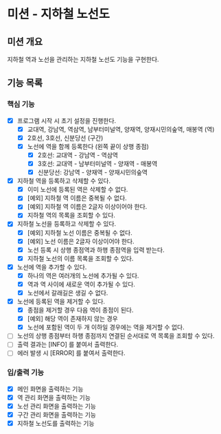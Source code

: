 # 미션 - 지하철 노선도

## 미션 개요

지하철 역과 노선을 관리하는 지하철 노선도 기능을 구현한다.

## 기능 목록

### 핵심 기능

- [x] 프로그램 시작 시 초기 설정을 진행한다.
    - [x] 교대역, 강남역, 역삼역, 남부터미널역, 양재역, 양재시민의숲역, 매봉역 (역)
    - [x] 2호선, 3호선, 신분당선 (구간)
    - [x] 노선에 역을 함께 등록한다 (왼쪽 끝이 상행 종점)
        - [x] 2호선: 교대역 - 강남역 - 역삼역
        - [x] 3호선: 교대역 - 남부터미널역 - 양재역 - 매봉역
        - [x] 신분당선: 강남역 - 양재역 - 양재시민의숲역
- [x] 지하철 역을 등록하고 삭제할 수 있다.
    - [x] 이미 노선에 등록된 역은 삭제할 수 없다.
    - [x] [예외] 지하철 역 이름은 중복될 수 없다.
    - [x] [예외] 지하철 역 이름은 2글자 이상이어야 한다.
    - [x] 지하철 역의 목록을 조회할 수 있다.
- [x] 지하철 노선을 등록하고 삭제할 수 있다.
    - [x] [예외] 지하철 노선 이름은 중복될 수 없다.
    - [x] [예외] 노선 이름은 2글자 이상이어야 한다.
    - [x] 노선 등록 시 상행 종점역과 하행 종점역을 입력 받는다.
    - [x] 지하철 노선의 이름 목록을 조회할 수 있다.
- [x] 노선에 역을 추가할 수 있다.
    - [x] 하나의 역은 여러개의 노선에 추가될 수 있다.
    - [x] 역과 역 사이에 새로운 역이 추가될 수 있다.
    - [x] 노선에서 갈래길은 생길 수 없다.
- [x] 노선에 등록된 역을 제거할 수 있다.
    - [x] 종점을 제거할 경우 다음 역이 종점이 된다.
    - [x] [예외] 해당 역이 존재하지 않는 경우
    - [x] 노선에 포함된 역이 두 개 이하일 경우에는 역을 제거할 수 없다.
- [ ] 노선의 상행 종점부터 하행 종점까지 연결된 순서대로 역 목록을 조회할 수 있다.
- [ ] 출력 결과는 [INFO] 를 붙여서 출력한다.
- [ ] 에러 발생 시 [ERROR] 를 붙여서 출력한다.

### 입/출력 기능

- [x] 메인 화면을 출력하는 기능
- [x] 역 관리 화면을 출력하는 기능
- [x] 노선 관리 화면을 출력하는 기능
- [x] 구간 관리 화면을 출력하는 기능
- [x] 지하철 노선도를 출력하는 기능
